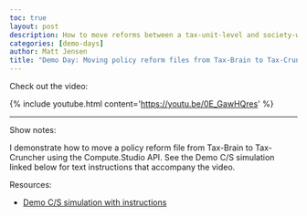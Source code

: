 ```yaml
---
toc: true
layout: post
description: How to move reforms between a tax-unit-level and society-wide model with the Compute.Studio API.
categories: [demo-days]
author: Matt Jensen
title: "Demo Day: Moving policy reform files from Tax-Brain to Tax-Cruncher"
---
```


Check out the video:

{% include youtube.html content='https://youtu.be/0E_GawHQres' %}

------

Show notes: 

I demonstrate how to move a policy reform file from Tax-Brain to Tax-Cruncher using the Compute.Studio API. 
See the Demo C/S simulation linked below for text instructions that accompany the video. 

Resources: 

* [Demo C/S simulation with instructions](https://compute.studio/PSLmodels/Tax-Brain/49779/)
